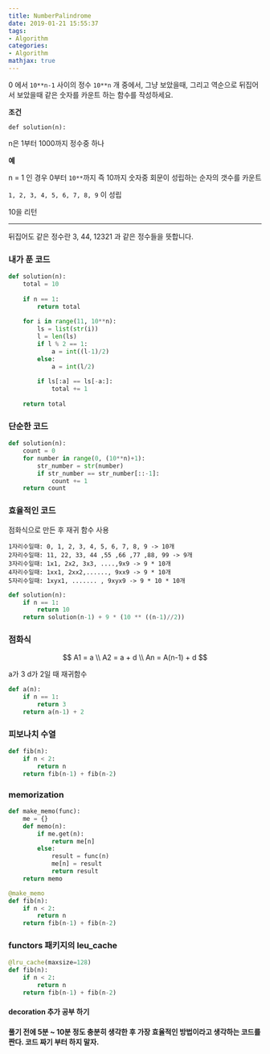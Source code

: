 ```yaml
---
title: NumberPalindrome
date: 2019-01-21 15:55:37
tags:
- Algorithm
categories:
- Algorithm
mathjax: true
---
```


0 에서 `10**n-1` 사이의 정수 `10**n` 개 중에서, 
그냥 보았을때, 그리고 역순으로 뒤집어서 보았을때 같은 숫자를 카운트 하는 함수를 작성하세요.

**조건**

`def solution(n):`

n은 1부터 1000까지 정수중 하나

**예**

n = 1 인 경우 0부터 `10**`까지 즉 10까지 숫자중 회문이 성립하는 순자의 갯수를 카운트

`1, 2, 3, 4, 5, 6, 7, 8, 9` 이 성립 

10을 리턴

----

뒤집어도 같은 정수란 3, 44, 12321 과 같은 정수들을 뜻합니다.



### 내가 푼 코드

```python
def solution(n):
    total = 10
    
    if n == 1:
        return total
    
    for i in range(11, 10**n):
        ls = list(str(i))
        l = len(ls)
        if l % 2 == 1:
            a = int((l-1)/2)
        else:
            a = int(l/2)
      
        if ls[:a] == ls[-a:]:
            total += 1
            
    return total
```



### 단순한 코드

```python
def solution(n):
    count = 0
    for number in range(0, (10**n)+1):
        str_number = str(number)
        if str_number == str_number[::-1]:
            count += 1
    return count
```



### 효율적인 코드

점화식으로 만든 후 재귀 함수 사용

```
1자리수일때: 0, 1, 2, 3, 4, 5, 6, 7, 8, 9 -> 10개
2자리수일때: 11, 22, 33, 44 ,55 ,66 ,77 ,88, 99 -> 9개
3자리수일때: 1x1, 2x2, 3x3, ....,9x9 -> 9 * 10개
4자리수일때: 1xx1, 2xx2,......, 9xx9 -> 9 * 10개
5자리수일때: 1xyx1, ....... , 9xyx9 -> 9 * 10 * 10개
```



```python
def solution(n):
    if n == 1:
        return 10
    return solution(n-1) + 9 * (10 ** ((n-1)//2))
```



### 점화식

$$
A1 = a \\
A2 = a + d \\
An = A(n-1) + d
$$

a가 3 d가 2일 때 재귀함수

```python
def a(n):
    if n == 1:
        return 3
    return a(n-1) + 2
```



### 피보나치 수열

```python
def fib(n):
    if n < 2:
        return n
    return fib(n-1) + fib(n-2)
```



### memorization

```python
def make_memo(func):
    me = {}
    def memo(n):
        if me.get(n):
            return me[n]
        else:
            result = func(n)
            me[n] = result
            return result
    return memo
```

```python
@make_memo
def fib(n):
    if n < 2:
        return n
    return fib(n-1) + fib(n-2)
```



### functors 패키지의 leu_cache

```python
@lru_cache(maxsize=128)
def fib(n):
    if n < 2:
        return n
    return fib(n-1) + fib(n-2)
```



#### decoration 추가 공부 하기

#### 풀기 전에 5분 ~ 10분 정도 충분히 생각한 후 가장 효율적인 방법이라고 생각하는 코드를 짠다. 코드 짜기 부터 하지 말자.